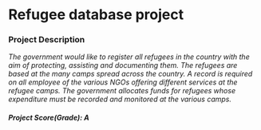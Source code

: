 
# Refugee database project

### Project Description


*The government would like to register all refugees in the country with the aim of 
protecting, assisting and documenting them. The refugees are based at the many camps 
spread across the country. A record is required on all employee of the various NGOs 
offering different services at the refugee camps. The government allocates funds for 
refugees whose expenditure must be recorded and monitored at the various camps.*



#### *Project Score(Grade): A*
